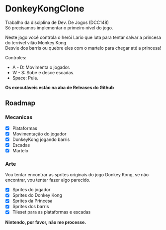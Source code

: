 # DonkeyKongClone

Trabalho da disciplina de Dev. De Jogos (DCC148)  
Só precisamos implementar o primeiro nível do jogo.

Neste jogo você controla o herói Lario que luta para tentar salvar a princesa do terrível vilão Monkey Kong.  
Desvie dos barris ou quebre eles com o martelo para chegar até a princesa!

Controles:

- A - D: Movimenta o jogador.
- W - S: Sobe e desce escadas.
- Space: Pula.  

**Os executáveis estão na aba de Releases do Github**

## Roadmap

### Mecanicas

- [x] Plataformas
- [x] Movimentação do jogador
- [x] DonkeyKong jogando barris
- [x] Escadas
- [x] Martelo

### Arte

Vou tentar encontrar as sprites originais do jogo Donkey Kong, se não encontrar, vou tentar fazer algo parecido.

- [x] Sprites do jogador
- [x] Sprites do Donkey Kong
- [x] Sprites da Princesa
- [x] Sprites dos barris
- [x] Tileset para as plataformas e escadas

**Nintendo, por favor, não me processe.**
